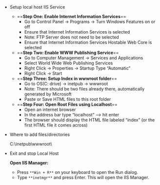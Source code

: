 - Setup local host IIS Service
    
    - ==**Step One: Enable Internet Information Services**==
        - Go to Control Panel -> Programs -> Turn Windows Features on or off
        - Ensure that Internet Information Services is selected
        - Note: FTP Server does not need to be selected
        - Ensure that Internet Information Services Hostable Web Core is selected
    - ==**Step Two: Enable WWW Publishing Service**==
        - Go to Computer Management -> Services and Applications
        - Select World Wide Web Publishing Services
        - Right Click -> Properties -> Startup Type “Automatic”
        - Right Click -> Start
    - ==**Step Three: Setup Index in wwwroot folder**==
        - Go to OS(C: drive) -> inetpub -> wwwroot
        - Note: There should be two files already there, automatically generated by Microsoft
        - Paste or Save HTML files to this root folder
    - ==**Step Four: Open Root Files using Localhost**==
        - Open an internet browser
        - In the address bar type “localhost” –> hit enter
        - The browser should display the HTML file labeled “index” (or the first HTML file it comes across)
    
- Where to add files/directories
    
    C:\inetpub\wwwroot\
    
- Exit and stop Local Host
    
    **Open IIS Manager:**
    
    - Press `**Win + R**` on your keyboard to open the Run dialog.
    - Type `**inetmgr**` and press Enter. This will open the IIS Manager.